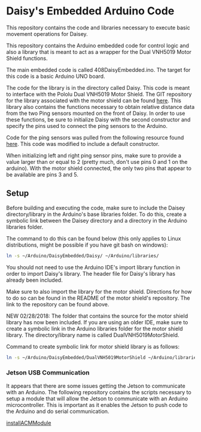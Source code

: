 # Daisy's Embedded Arduino Code
This repository contains the code and libraries necessary to execute basic movement operations for Daisey.

This repository contains the Arduino embedded code for control logic and also a library that is meant to act as a wrapper for the Dual VNH5019 Motor Shield functions.

The main embedded code is called 408DaisyEmbedded.ino. The target for this code is a basic Arduino UNO board.

The code for the library is in the directory called Daisy. This code is meant to interface with the Pololu Dual VNH5019 Motor Shield. The GIT repository for the library associated with the motor shield can be found [here](https://github.com/pololu/dual-vnh5019-motor-shield). This library also contains the functions necessary to obtain relative distance data from the two Ping sensors mounted on the front of Daisy. In order to use these functions, be sure to initialize Daisy with the second constructor and specify the pins used to connect the ping sensors to the Arduino.

Code for the ping sensors was pulled from the following resource found [here](https://playground.arduino.cc/Code/NewPing). This code was modified to include a default constructor.

When initializing left and right ping sensor pins, make sure to provide a value larger than or equal to 2 (pretty much, don't use pins 0 and 1 on the arduino).
With the motor shield connected, the only two pins that appear to be available are pins 3 and 5.

## Setup
Before building and executing the code, make sure to include the Daisey directory/library in the Arduino's base libraries folder. To do this, create a symbolic link between the Daisey directory and a directory in the Arduino libraries folder.

The command to do this can be found below (this only applies to Linux distributions, might be possible if you have git bash on windows):
```bash
ln -s ~/Arduino/DaisyEmbedded/Daisy/ ~/Arduino/libraries/
```
You should not need to use the Arduino IDE's import library function in order to import Daisy's library. The header file for Daisy's library has already been included.

Make sure to also import the library for the motor shield. Directions for how to do so can be found in the README of the motor shield's repository. The link to the repository can be found above.

NEW 02/28/2018: The folder that contains the source for the motor shield library has now been included. If you are using an older IDE, make sure to create a symbolic link in the Arduino libraries folder for the motor shield library. The directory/library name is called DualVNH5019MotorShield.

Command to create symbolic link for motor shield library is as follows:
```bash
ln -s ~/Arduino/DaisyEmbedded/DualVNH5019MotorShield ~/Arduino/libraries
```

### Jetson USB Communication
It appears that there are some issues getting the Jetson to communicate with an Arduino. The following repository contains the scripts necessary to setup a module that will allow the Jetson to communicate with an Arduino microcontroller. This is important as it enables the Jetson to push code to the Arduino and do serial communication.

[installACMModule](https://github.com/jetsonhacks/installACMModule)

